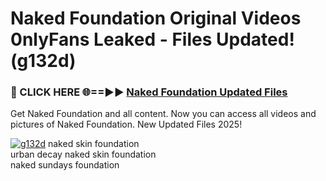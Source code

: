 # Naked Foundation Original Videos 0nlyFans Leaked - Files Updated! (g132d)

<h3>🔴 CLICK HERE 🌐==►► <a href="https://tinyurl.com/yckcrads" rel="nofollow">Naked Foundation Updated Files</a></h3>

Get Naked Foundation and all content. Now you can access all videos and pictures of Naked Foundation. New Updated Files 2025!

[![g132d](https://i.imgur.com/hpKpOFt.gif)](https://tinyurl.com/yckcrads)
naked skin foundation<br>
urban decay naked skin foundation<br>
naked sundays foundation